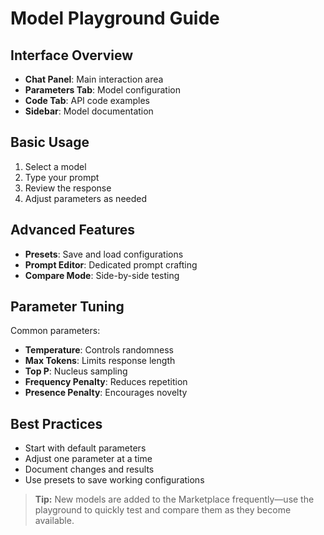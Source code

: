 # Model Playground Guide

## Interface Overview
- **Chat Panel**: Main interaction area
- **Parameters Tab**: Model configuration
- **Code Tab**: API code examples
- **Sidebar**: Model documentation

## Basic Usage
1. Select a model
2. Type your prompt
3. Review the response
4. Adjust parameters as needed

## Advanced Features
- **Presets**: Save and load configurations
- **Prompt Editor**: Dedicated prompt crafting
- **Compare Mode**: Side-by-side testing

## Parameter Tuning
Common parameters:
- **Temperature**: Controls randomness
- **Max Tokens**: Limits response length
- **Top P**: Nucleus sampling
- **Frequency Penalty**: Reduces repetition
- **Presence Penalty**: Encourages novelty

## Best Practices
- Start with default parameters
- Adjust one parameter at a time
- Document changes and results
- Use presets to save working configurations

> **Tip:** New models are added to the Marketplace frequently—use the playground to quickly test and compare them as they become available.